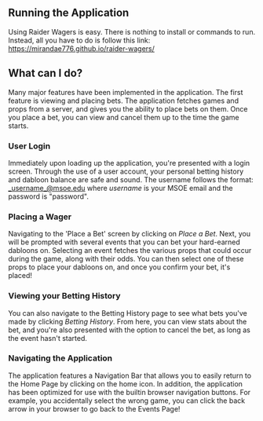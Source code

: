 ## Running the Application

Using Raider Wagers is easy. There is nothing to install or commands to run. Instead, all you have to do is follow this link: https://mirandae776.github.io/raider-wagers/

## What can I do?
Many major features have been implemented in the application. The first feature is viewing and placing bets. The application fetches games and props from a server, and gives you the ability to place bets on them. Once you place a bet, you can view and cancel them up to the time the game starts. 

### User Login
Immediately upon loading up the application, you're presented with a login screen. Through the use of a user account, your personal betting history and dabloon balance are safe and sound. The username follows the format: _username_@msoe.edu where _username_ is your MSOE email and the password is "password".

### Placing a Wager
Navigating to the 'Place a Bet' screen by clicking on _Place a Bet_. Next, you will be prompted with several events that you can bet your hard-earned dabloons on. Selecting an event fetches the various props that could occur during the game, along with their odds. You can then select one of these props to place your dabloons on, and once you confirm your bet, it's placed!

### Viewing your Betting History
You can also navigate to the Betting History page to see what bets you've made by clicking _Betting History_. From here, you can view stats about the bet, and you're also presented with the option to cancel the bet, as long as the event hasn't started. 

### Navigating the Application
The application features a Navigation Bar that allows you to easily return to the Home Page by clicking on the home icon. In addition, the application has been optimized for use with the builtin browser navigation buttons. For example, you accidentally select the wrong game, you can click the back arrow in your browser to go back to the Events Page!


